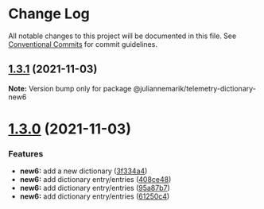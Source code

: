 # Change Log

All notable changes to this project will be documented in this file.
See [Conventional Commits](https://conventionalcommits.org) for commit guidelines.

## [1.3.1](https://github.com/juliannemarik/telemetry-dictionary-packages/compare/@juliannemarik/telemetry-dictionary-new6@1.3.0...@juliannemarik/telemetry-dictionary-new6@1.3.1) (2021-11-03)

**Note:** Version bump only for package @juliannemarik/telemetry-dictionary-new6





# [1.3.0](https://github.com/juliannemarik/telemetry-dictionary-packages/compare/@juliannemarik/telemetry-dictionary-new6@1.3.0...@juliannemarik/telemetry-dictionary-new6@1.3.0) (2021-11-03)


### Features

* **new6:** add a new dictionary ([3f334a4](https://github.com/juliannemarik/telemetry-dictionary-packages/commit/3f334a4f57fd54130bb9b753171fc9077d5928eb))
* **new6:** add dictionary entry/entries ([408ce48](https://github.com/juliannemarik/telemetry-dictionary-packages/commit/408ce48cadb134d165ab6296a7bc67363434944a))
* **new6:** add dictionary entry/entries ([95a87b7](https://github.com/juliannemarik/telemetry-dictionary-packages/commit/95a87b732ad2c74e6ec71be687ca1b85fa74c937))
* **new6:** add dictionary entry/entries ([61250c4](https://github.com/juliannemarik/telemetry-dictionary-packages/commit/61250c43b6b0515f399d88d4e31297d2165e737b))
